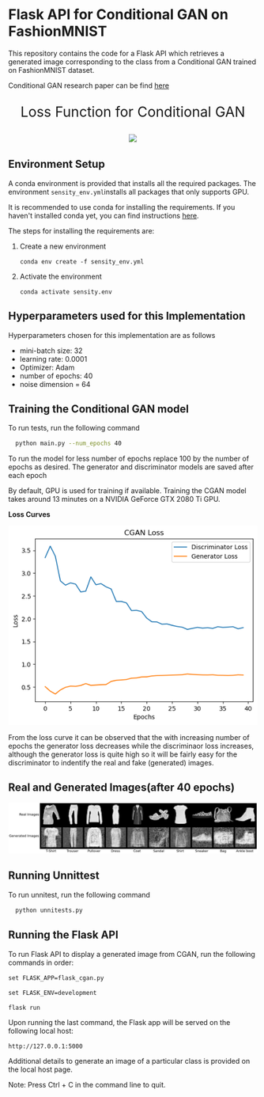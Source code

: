 
# Flask API for Conditional GAN on FashionMNIST

This repository contains the code for a Flask API which retrieves a generated image corresponding to the class from a Conditional GAN trained on FashionMNIST dataset.

Conditional GAN research paper can be find [here](https://arxiv.org/abs/1411.1784)

<p style="font-size:200%;" align = "center">Loss Function for Conditional GAN</p>

<p align = "center">
<img src="https://render.githubusercontent.com/render/math?math=\min_{G}\max_{D}\mathbb{E}_{x\sim p_{\text{data}}(x)}[\log{D(x/y)}] +  \mathbb{E}_{z\sim p_{\text{z}}(z)}[1 - \log{D(G(z/y))}]">
</p>
   
## Environment Setup

A conda environment is provided that installs all the required packages. The environment `sensity_env.yml`installs all packages that only supports GPU.

It is recommended to use conda for installing the requirements. If you haven't installed conda yet, you can find instructions [here](https://www.anaconda.com/products/individual). 

The steps for installing the requirements are:

1. Create a new environment
   ```setup
   conda env create -f sensity_env.yml
   ```
   
2. Activate the environment
   ```setup
   conda activate sensity.env
   ```

## Hyperparameters used for this Implementation

Hyperparameters chosen for this implementation are as follows
* mini-batch size: 32
* learning rate: 0.0001
* Optimizer: Adam  
* number of epochs: 40
* noise dimension = 64


## Training the Conditional GAN model

To run tests, run the following command

```bash
  python main.py --num_epochs 40
```

To run the model for less number of epochs replace 100 by the number of epochs as desired. The generator and discriminator models are saved after each epoch

By default, GPU is used for training if available. Training the CGAN model takes around 13 minutes on a NVIDIA GeForce GTX 2080 Ti GPU.

**Loss Curves**
<p align="center">
<img src="Sensity_Project_Results/CGAN.png" title="Training Loss Curves" alt="Training Loss Curves">
</p>

From the loss curve it can be observed that the with increasing number of epochs the  generator loss decreases while the discriminaor loss increases, although the generator loss is quite high so it will be fairly easy for the discriminator to indentify the real and fake (generated) images.


## Real and Generated Images(after 40 epochs)

<p align="center">
<img src="Sensity_Project_Results/Real_and_Generated_Images_side_by_side.png">
</p>


## Running Unnittest

To run unnitest, run the following command

```bash
  python unnitests.py 
```
## Running the Flask API

To run Flask API to display a generated image from CGAN, run the following commands in order:

   ```setup
   set FLASK_APP=flask_cgan.py
   ```

   ```setup
   set FLASK_ENV=development
   ```

   ```setup
   flask run
   ```

   Upon running the last command, the Flask app will be served on the following local host:
   ```setup
   http://127.0.0.1:5000
   ```
   Additional details to generate an image of a particular class  is provided on the local host page.

   Note: Press Ctrl + C in the command line to quit.
   
